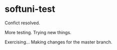 # softuni-test
Confict resolved.

More testing.
Trying new things.

Exercising...
Making changes for the master branch.


